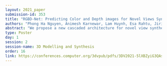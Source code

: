 ```yaml
---
layout: 2021_paper
submission-id: 353
title: "RGBD-Net: Predicting Color and Depth images for Novel Views Synthesis"
authors: "Phong Ha Nguyen, Animesh Karnewar, Lam Huynh, Esa Rahtu, Jiri Matas and Janne Heikkila"
abstract: "We propose a new cascaded architecture for novel view synthesis, called RGBD-Net, which consists of two core components: a hierarchical depth regression network and a depth-aware generator network. The former one predicts depth maps of the target views by using adaptive depth scaling, while the latter one leverages the predicted depths and renders spatially and temporally consistent target images. In the experimental evaluation on standard datasets, RGBD-Net not only outperforms the state-of-the-art by a clear margin, but it also generalizes well to new scenes without per-scene optimisation. Moreover, we show that RGBD-Net can be optionally trained without depth supervision while still retaining high-quality rendering. Thanks to the depth regression network, RGBD-Net can be also used for creating dense 3D point clouds that are more accurate than those produced by some state-of-the-art multi-view stereo methods."
type: Poster
day: 1
session: 2
session-name: 3D Modelling and Synthesis
order: 16
link: https://conferences.computer.org/3dvpub/pdfs/3DV2021-5lXBZyiG3QAsRBKXHIjqU8/268800b095/268800b095.pdf
---
```

